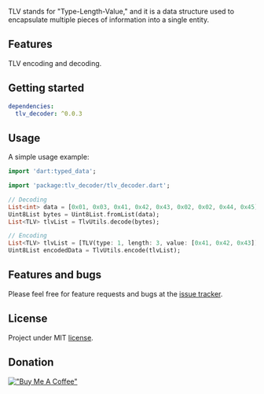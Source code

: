 TLV stands for "Type-Length-Value," and it is a data structure used to encapsulate multiple pieces of information into a single entity.

## Features

TLV encoding and decoding.

## Getting started

```yaml
dependencies:
  tlv_decoder: ^0.0.3
```

## Usage

A simple usage example:

```dart
import 'dart:typed_data';

import 'package:tlv_decoder/tlv_decoder.dart';

// Decoding
List<int> data = [0x01, 0x03, 0x41, 0x42, 0x43, 0x02, 0x02, 0x44, 0x45];
Uint8List bytes = Uint8List.fromList(data);
List<TLV> tlvList = TlvUtils.decode(bytes);

// Encoding
List<TLV> tlvList = [TLV(type: 1, length: 3, value: [0x41, 0x42, 0x43]), TLV(type: 2, length: 2, value: [0x44, 0x45])];
Uint8List encodedData = TlvUtils.encode(tlvList);
```
## Features and bugs

Please feel free for feature requests and bugs at the [issue tracker](https://github.com/leithalnajjar/tlv_decoder/issues).

## License

Project under MIT [license](https://github.com/leithalnajjar/tlv_decoder/blob/master/LICENSE).

## Donation

[!["Buy Me A Coffee"](https://www.buymeacoffee.com/assets/img/custom_images/orange_img.png)](https://ko-fi.com/alnajjar)